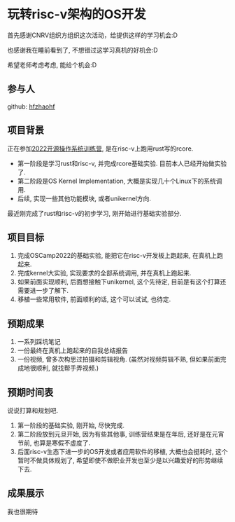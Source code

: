 # 玩转risc-v架构的OS开发

首先感谢CNRV组织方组织这次活动，给提供这样的学习机会:D

也感谢我在睡前看到了, 不想错过这学习真机的好机会:D 

希望老师考虑考虑, 能给个机会:D

## 参与人

github: [hfzhaohf](https://github.com/hfzhaohf)

## 项目背景

正在参加[2022开源操作系统训练营](https://github.com/LearningOS/rust-based-os-comp2022), 是在risc-v上跑用rust写的rcore. 

- 第一阶段是学习rust和risc-v, 并完成rcore基础实验. 目前本人已经开始做实验了. 
- 第二阶段是OS Kernel Implementation, 大概是实现几十个Linux下的系统调用. 
- 后续, 实现一些其他功能模块, 或者unikernel方向. 

最近刚完成了rust和risc-v的初步学习, 刚开始进行基础实验部分. 

## 项目目标

1. 完成OSCamp2022的基础实验, 能把它在risc-v开发板上跑起来, 在真机上跑起来. 
2. 完成kernel大实验, 实现要求的全部系统调用, 并在真机上跑起来. 
3. 如果前面实现顺利, 后面想接触下unikernel, 这个先待定, 目前是有这个打算还需要进一步了解下. 
4. 移植一些常用软件, 前面顺利的话, 这个可以试试, 也待定. 

## 预期成果

1. 一系列踩坑笔记
2. 一份最终在真机上跑起来的自我总结报告
3. 一份视频, 曾多次构思过拍摄和剪辑视角. (虽然对视频剪辑不熟, 但如果前面完成地很顺利, 就找帮手弄视频.) 

## 预期时间表

说说打算和规划吧. 
1. 第一阶段的基础实验, 刚开始, 尽快完成. 
2. 第二阶段放到元旦开始, 因为有些其他事, 训练营结束是在年后, 还好是在元宵节前, 也算是寒假不虚度了. 
3. 后面risc-v生态下进一步的OS开发或者应用软件的移植, 大概也会挺耗时, 这个暂时不做具体规划了, 希望即使不做职业开发也至少是以兴趣爱好的形势继续下去. 

## 成果展示

我也很期待
